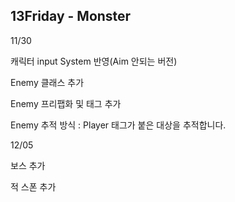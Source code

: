 ## 13Friday - Monster

11/30

캐릭터 input System 반영(Aim 안되는 버전)

Enemy 클래스 추가

Enemy 프리팹화 및 태그 추가

Enemy 추적 방식 : Player 태그가 붙은 대상을 추적합니다.


12/05

보스 추가

적 스폰 추가
